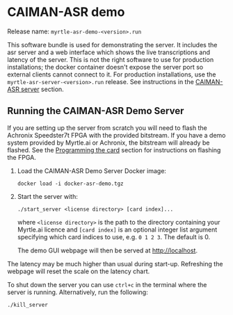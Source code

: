 # CAIMAN-ASR demo
Release name: `myrtle-asr-demo-<version>.run`

This software bundle is used for demonstrating the server.
It includes the asr server and a web interface which shows the live transcriptions and latency of the server.
This is not the right software to use for production installations; the docker container doesn't expose the server port so external clients cannot connect to it.
For production installations, use the `myrtle-asr-server-<version>.run` release. See instructions in the [CAIMAN-ASR server](./caiman-asr_server.md) section.

## Running the CAIMAN-ASR Demo Server

If you are setting up the server from scratch you will need to flash the Achronix Speedster7t FPGA
with the provided bitstream.
If you have a demo system provided by Myrtle.ai or Achronix,
the bitstream will already be flashed.
See the [Programming the card](./programming_the_fpga.md) section for instructions on flashing the FPGA.

1. Load the CAIMAN-ASR Demo Server Docker image:
    ```
    docker load -i docker-asr-demo.tgz
    ```

2. Start the server with:
    ```
    ./start_server <license directory> [card index]...
    ```

   where `<license directory>` is the path to the directory containing your Myrtle.ai licence
   and `[card index]` is an optional integer list argument specifying which card indices to use, e.g. `0 1 2 3`.
   The default is 0.

   The demo GUI webpage will then be served at <!-- markdown-link-check-disable -->[http://localhost](http://localhost).

The latency may be much higher than usual during start-up. Refreshing the
webpage will reset the scale on the latency chart.

To shut down the server you can use `ctrl+c` in the terminal where the server is running.
Alternatively, run the following:

```
./kill_server
```
